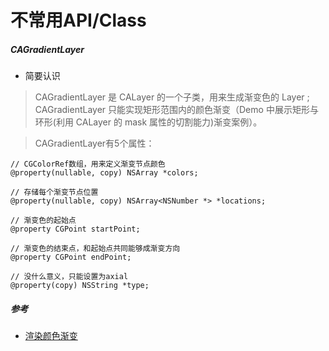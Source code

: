 # 不常用API/Class

##### CAGradientLayer

* 简要认识

> CAGradientLayer 是 CALayer 的一个子类，用来生成渐变色的 Layer ; CAGradientLayer 只能实现矩形范围内的颜色渐变（Demo 中展示矩形与环形(利用 CALayer 的 mask 属性的切割能力)渐变案例）。

> CAGradientLayer有5个属性：

```
// CGColorRef数组，用来定义渐变节点颜色
@property(nullable, copy) NSArray *colors;

// 存储每个渐变节点位置
@property(nullable, copy) NSArray<NSNumber *> *locations;

// 渐变色的起始点
@property CGPoint startPoint;

// 渐变色的结束点，和起始点共同能够成渐变方向
@property CGPoint endPoint;

// 没什么意义，只能设置为axial
@property(copy) NSString *type;
```





##### 参考

* [渲染颜色渐变](https://www.jianshu.com/p/e7c9e94e165b)
